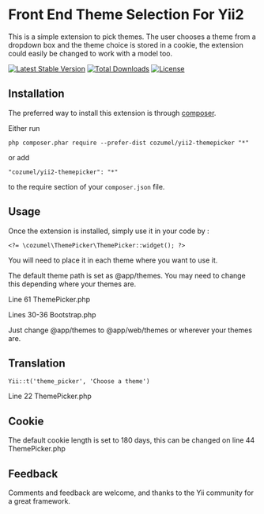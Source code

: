 Front End Theme Selection For Yii2
==================================
This is a simple extension to pick themes. The user chooses a theme from a dropdown box and the theme choice is stored in a cookie, the extension could easily be changed to work with a model too.

[![Latest Stable Version](https://poser.pugx.org/cozumel/yii2-themepicker/v/stable)](https://packagist.org/packages/cozumel/yii2-themepicker) 
[![Total Downloads](https://poser.pugx.org/cozumel/yii2-themepicker/downloads)](https://packagist.org/packages/cozumel/yii2-themepicker) 
[![License](https://poser.pugx.org/cozumel/yii2-themepicker/license)](https://packagist.org/packages/cozumel/yii2-themepicker)

Installation
------------

The preferred way to install this extension is through [composer](http://getcomposer.org/download/).

Either run

```
php composer.phar require --prefer-dist cozumel/yii2-themepicker "*"
```

or add

```
"cozumel/yii2-themepicker": "*"
```

to the require section of your `composer.json` file.


Usage
-----

Once the extension is installed, simply use it in your code by  :

```
<?= \cozumel\ThemePicker\ThemePicker::widget(); ?>
```

You will need to place it in each theme where you want to use it.

The default theme path is set as @app/themes. You may need to change this depending where your themes are.

Line 61 ThemePicker.php
 
Lines 30-36 Bootstrap.php

Just change @app/themes to @app/web/themes or wherever your themes are.

Translation
-----

```
Yii::t('theme_picker', 'Choose a theme')
```
Line 22 ThemePicker.php

Cookie
-----

The default cookie length is set to 180 days, this can be changed on line 44 ThemePicker.php

Feedback
-----

Comments and feedback are welcome, and thanks to the Yii community for a great framework.
